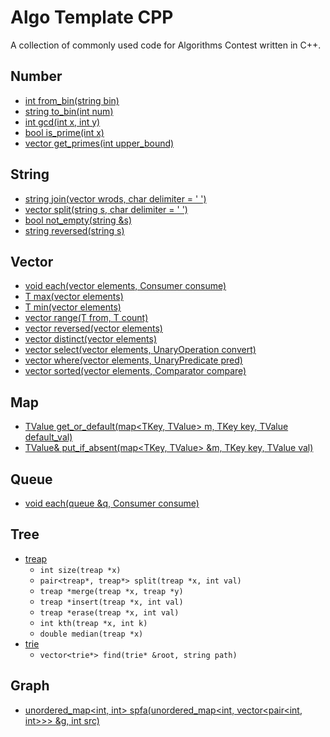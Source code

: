 # Algo Template CPP

A collection of commonly used code for Algorithms Contest written in C++.

## Number

* [int from_bin(string bin)](src/number/from_bin.hpp)
* [string to_bin(int num)](src/number/to_bin.hpp)
* [int gcd(int x, int y)](src/number/gcd.hpp)
* [bool is_prime(int x)](src/number/is_prime.hpp)
* [vector<int> get_primes(int upper_bound)](src/number/get_primes.hpp)

## String

* [string join(vector<string> wrods, char delimiter = ' ')](src/string/join.hpp)
* [vector<string> split(string s, char delimiter = ' ')](src/string/split.hpp)
* [bool not_empty(string &s)](src/string/not_empty.hpp)
* [string reversed(string s)](src/string/reversed.hpp)

## Vector

* [void each(vector<T> elements, Consumer consume)](src/vector/each.hpp)
* [T max(vector<T> elements)](src/vector/max.hpp)
* [T min(vector<T> elements)](src/vector/min.hpp)
* [vector<T> range(T from, T count)](src/vector/range.hpp)
* [vector<T> reversed(vector<T> elements)](src/vector/reversed.hpp)
* [vector<T> distinct(vector<T> elements)](src/vector/distinct.hpp)
* [vector<T> select(vector<T> elements, UnaryOperation convert)](src/vector/select.hpp)
* [vector<T> where(vector<T> elements, UnaryPredicate pred)](src/vector/where.hpp)
* [vector<T> sorted(vector<T> elements, Comparator compare)](src/vector/sorted.hpp)

## Map

* [TValue get_or_default(map<TKey, TValue> m, TKey key, TValue default_val)](src/map/get_or_default.hpp)
* [TValue& put_if_absent(map<TKey, TValue> &m, TKey key, TValue val)](src/map/put_if_absent.hpp)

## Queue

* [void each(queue<T> &q, Consumer consume)](src/queue/each.hpp)

## Tree

* [treap](src/tree/treap.hpp)
  * `int size(treap *x)`
  * `pair<treap*, treap*> split(treap *x, int val)`
  * `treap *merge(treap *x, treap *y)`
  * `treap *insert(treap *x, int val)`
  * `treap *erase(treap *x, int val)`
  * `int kth(treap *x, int k)`
  * `double median(treap *x)`
* [trie](src/tree/trie.hpp)
  * `vector<trie*> find(trie* &root, string path)`

## Graph

* [unordered_map<int, int> spfa(unordered_map<int, vector<pair<int, int>>> &g, int src)](src/graph/spfa.hpp)
